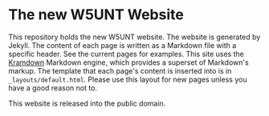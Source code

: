 The new W5UNT Website
=====================

This repository holds the new W5UNT website.
The website is generated by Jekyll.
The content of each page is written as a Markdown file with a specific header.
See the current pages for examples.
This site uses the [Kramdown](http://kramdown.rubyforge.org/syntax.html) Markdown engine, which provides a superset of Markdown's markup.
The template that each page's content is inserted into is in `_layouts/default.html`.
Please use this layout for new pages unless you have a good reason not to.

This website is released into the public domain.
